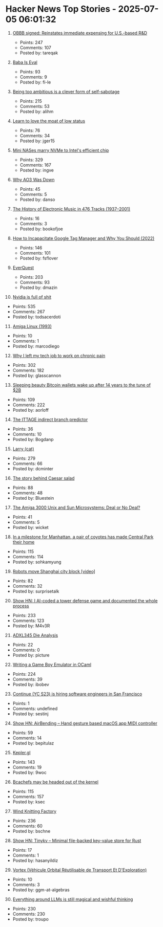# Hacker News Top Stories - 2025-07-05 06:01:32

1. [OBBB signed: Reinstates immediate expensing for U.S.-based R&D](https://www.kbkg.com/feature/house-passes-tax-bill-sending-to-president-for-signature)
   - Points: 247
   - Comments: 107
   - Posted by: tareqak

2. [Baba Is Eval](https://fi-le.net/baba/)
   - Points: 93
   - Comments: 9
   - Posted by: fi-le

3. [Being too ambitious is a clever form of self-sabotage](https://maalvika.substack.com/p/being-too-ambitious-is-a-clever-form)
   - Points: 215
   - Comments: 53
   - Posted by: alihm

4. [Learn to love the moat of low status](https://usefulfictions.substack.com/p/learn-to-love-the-moat-of-low-status)
   - Points: 76
   - Comments: 34
   - Posted by: jger15

5. [Mini NASes marry NVMe to Intel's efficient chip](https://www.jeffgeerling.com/blog/2025/mini-nases-marry-nvme-intels-efficient-chip)
   - Points: 329
   - Comments: 167
   - Posted by: ingve

6. [Why AO3 Was Down](https://www.reddit.com/r/AO3/s/67nQid89MW)
   - Points: 45
   - Comments: 5
   - Posted by: danso

7. [The History of Electronic Music in 476 Tracks (1937–2001)](https://www.openculture.com/2025/06/the-history-of-electronic-music-in-476-tracks.html)
   - Points: 16
   - Comments: 3
   - Posted by: bookofjoe

8. [How to Incapacitate Google Tag Manager and Why You Should (2022)](https://backlit.neocities.org/incapacitate-google-tag-manager)
   - Points: 146
   - Comments: 101
   - Posted by: fsflover

9. [EverQuest](https://www.filfre.net/2025/07/everquest/)
   - Points: 203
   - Comments: 93
   - Posted by: dmazin

10. [Nvidia is full of shit](https://blog.sebin-nyshkim.net/posts/nvidia-is-full-of-shit/)
   - Points: 535
   - Comments: 267
   - Posted by: todsacerdoti

11. [Amiga Linux (1993)](https://groups.google.com/g/comp.sys.amiga.emulations/c/xUgrpylQOXk)
   - Points: 10
   - Comments: 1
   - Posted by: marcodiego

12. [Why I left my tech job to work on chronic pain](https://sailhealth.substack.com/p/why-i-left-my-tech-job-to-work-on)
   - Points: 302
   - Comments: 182
   - Posted by: glasscannon

13. [Sleeping beauty Bitcoin wallets wake up after 14 years to the tune of $2B](https://www.marketwatch.com/story/sleeping-beauty-bitcoin-wallets-wake-up-after-14-years-to-the-tune-of-2-billion-79f1f11f)
   - Points: 109
   - Comments: 222
   - Posted by: aorloff

14. [The ITTAGE indirect branch predictor](https://blog.nelhage.com/post/ittage-branch-predictor/)
   - Points: 36
   - Comments: 10
   - Posted by: Bogdanp

15. [Larry (cat)](https://en.wikipedia.org/wiki/Larry_(cat))
   - Points: 279
   - Comments: 66
   - Posted by: dcminter

16. [The story behind Caesar salad](https://www.nationalgeographic.com/travel/article/story-behind-caesar-salad)
   - Points: 88
   - Comments: 48
   - Posted by: Bluestein

17. [The Amiga 3000 Unix and Sun Microsystems: Deal or No Deal?](https://www.datagubbe.se/amix/)
   - Points: 41
   - Comments: 5
   - Posted by: wicket

18. [In a milestone for Manhattan, a pair of coyotes has made Central Park their home](https://www.smithsonianmag.com/science-nature/in-a-milestone-for-manhattan-a-pair-of-coyotes-has-made-central-park-their-home-180986892/)
   - Points: 115
   - Comments: 114
   - Posted by: sohkamyung

19. [Robots move Shanghai city block [video]](https://www.youtube.com/watch?v=7ZccC9BnT8k)
   - Points: 82
   - Comments: 32
   - Posted by: surprisetalk

20. [Show HN: I AI-coded a tower defense game and documented the whole process](https://github.com/maciej-trebacz/tower-of-time-game)
   - Points: 233
   - Comments: 123
   - Posted by: M4v3R

21. [ADXL345 Die Analysis](https://www.tinytransistors.net/2024/08/25/adxl345/)
   - Points: 22
   - Comments: 0
   - Posted by: picture

22. [Writing a Game Boy Emulator in OCaml](https://linoscope.github.io/writing-a-game-boy-emulator-in-ocaml/)
   - Points: 224
   - Comments: 39
   - Posted by: ibobev

23. [Continue (YC S23) is hiring software engineers in San Francisco](https://www.ycombinator.com/companies/continue/jobs)
   - Points: 1
   - Comments: undefined
   - Posted by: sestinj

24. [Show HN: AirBending – Hand gesture based macOS app MIDI controller](https://www.nanassound.com/products/software/airbending)
   - Points: 59
   - Comments: 14
   - Posted by: bepitulaz

25. [Kepler.gl](https://kepler.gl/)
   - Points: 143
   - Comments: 19
   - Posted by: 9woc

26. [Bcachefs may be headed out of the kernel](https://lwn.net/Articles/1027289/)
   - Points: 115
   - Comments: 157
   - Posted by: ksec

27. [Wind Knitting Factory](https://www.merelkarhof.nl/work/wind-knitting-factory)
   - Points: 236
   - Comments: 60
   - Posted by: bschne

28. [Show HN: Tinykv – Minimal file-backed key-value store for Rust](https://crates.io/crates/tinykv)
   - Points: 17
   - Comments: 1
   - Posted by: hasanyildiz

29. [Vortex (Véhicule Orbital Réutilisable de Transport Et D'Exploration)](https://www.dassault-aviation.com/en/space/aerospace-vehicles/vortex-vehicule-orbital-reutilisable-de-transport-et-dexploration/)
   - Points: 10
   - Comments: 3
   - Posted by: ggm-at-algebras

30. [Everything around LLMs is still magical and wishful thinking](https://dmitriid.com/everything-around-llms-is-still-magical-and-wishful-thinking)
   - Points: 230
   - Comments: 230
   - Posted by: troupo

